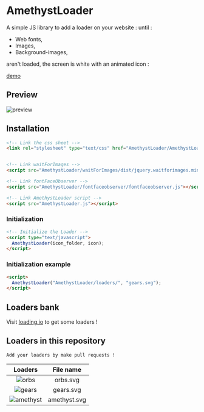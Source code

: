 # AmethystLoader
A simple JS library to add a loader on your website :
until :

* Web fonts,
* Images,
* Background-images,

aren't loaded, the screen is white with an animated icon :

[demo](http://projets.melvin-lemoine.me/AmethystLoader/demo/)

## Preview
![preview](https://i.imgur.com/Q5GzByU.png)

## Installation
```HTML
<!-- Link the css sheet -->
<link rel="stylesheet" type="text/css" href="AmethystLoader/AmethystLoader.css" />


<!-- Link waitForImages -->
<script src="AmethystLoader/waitForImages/dist/jquery.waitforimages.min.js"></script>

<!-- Link fontFaceObserver -->
<script src="AmethystLoader/fontfaceobserver/fontfaceobserver.js"></script>

<!-- Link AmethystLoader script -->
<script src="AmethystLoader.js"></script>
```


### Initialization
```HTML
<!-- Initialize the Loader -->
<script type="text/javascript">
  AmethystLoader(icon_folder, icon);
</script>
```
### Initialization example
```HTML
<script>
  AmethystLoader("AmethystLoader/loaders/", "gears.svg");
</script>
```

## Loaders bank
Visit [loading.io](https://loading.io) to get some loaders !

## Loaders in this repository
`Add your loaders by make pull requests !`

| Loaders                                                                 | File name     |
| :---------------------------------------------------------------------: |:-------------:|
| ![orbs](http://documents.melvin-lemoine.me/loaders/orbs.svg)            | orbs.svg      |
| ![gears](http://documents.melvin-lemoine.me/loaders/gears.svg)          | gears.svg     |
| ![amethyst](http://documents.melvin-lemoine.me/loaders/amethyst.svg)    | amethyst.svg  |
